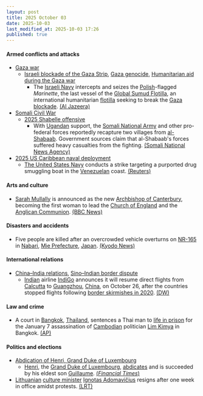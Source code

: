 ```yaml
---
layout: post
title: 2025 October 03
date: 2025-10-03
last_modified_at: 2025-10-03 17:26
published: true
---
```



#### Armed conflicts and attacks

* [Gaza war](https://en.wikipedia.org/wiki/Gaza_war "Gaza war")
  * [Israeli blockade of the Gaza Strip](https://en.wikipedia.org/wiki/Israeli_blockade_of_the_Gaza_Strip_%282023%E2%80%93present%29 "Israeli blockade of the Gaza Strip (2023–present)"), [Gaza genocide](https://en.wikipedia.org/wiki/Gaza_genocide "Gaza genocide"), [Humanitarian aid during the Gaza war](https://en.wikipedia.org/wiki/Humanitarian_aid_during_the_Gaza_war "Humanitarian aid during the Gaza war")
    * The [Israeli Navy](https://en.wikipedia.org/wiki/Israeli_Navy "Israeli Navy") intercepts and seizes the [Polish](https://en.wikipedia.org/wiki/Poland "Poland")-flagged *Marinette*, the last vessel of the [Global Sumud Flotilla](https://en.wikipedia.org/wiki/Global_Sumud_Flotilla "Global Sumud Flotilla"), an international humanitarian [flotilla](https://en.wikipedia.org/wiki/Flotilla "Flotilla") seeking to break the [Gaza blockade](https://en.wikipedia.org/wiki/Gaza_blockade "Gaza blockade"). [(Al Jazeera)](https://www.aljazeera.com/news/2025/10/3/israel-dismantles-gaza-humanitarian-flotilla-but-one-boat-sails)
* [Somali Civil War](https://en.wikipedia.org/wiki/Somali_Civil_War "Somali Civil War")
  * [2025 Shabelle offensive](https://en.wikipedia.org/wiki/2025_Shabelle_offensive "2025 Shabelle offensive")
    * With [Ugandan](https://en.wikipedia.org/wiki/Uganda "Uganda") support, the [Somali National Army](https://en.wikipedia.org/wiki/Somali_National_Army "Somali National Army") and other pro-federal forces reportedly recapture two villages from [al-Shabaab](https://en.wikipedia.org/wiki/Al-Shabaab_%28militant_group%29 "Al-Shabaab (militant group)"). Government sources claim that al-Shabaab's forces suffered heavy casualties from the fighting. [(Somali National News Agency)](https://sonna.so/en/somali-national-army-aussom-forces-liberate-two-villages-in-lower-shabelle/)
* [2025 US Caribbean naval deployment](https://en.wikipedia.org/wiki/2025_US_Caribbean_naval_deployment "2025 US Caribbean naval deployment")
  * [The United States Navy](https://en.wikipedia.org/wiki/The_United_States_Navy "The United States Navy") conducts a strike targeting a purported drug smuggling boat in the [Venezuelan](https://en.wikipedia.org/wiki/Venezuelan "Venezuelan") coast. [(Reuters)](https://www.reuters.com/world/americas/us-carries-out-new-strike-against-alleged-drug-vessel-near-venezuela-2025-10-03/)

#### Arts and culture

* [Sarah Mullally](https://en.wikipedia.org/wiki/Sarah_Mullally "Sarah Mullally") is announced as the new [Archbishop of Canterbury](https://en.wikipedia.org/wiki/Archbishop_of_Canterbury "Archbishop of Canterbury"), becoming the first woman to lead the [Church of England](https://en.wikipedia.org/wiki/Church_of_England "Church of England") and the [Anglican Communion](https://en.wikipedia.org/wiki/Anglican_Communion "Anglican Communion"). [(BBC News)](https://www.bbc.co.uk/news/live/c0r0201jgdlt)

#### Disasters and accidents

* Five people are killed after an overcrowded vehicle overturns on [NR-165](https://en.wikipedia.org/wiki/Japan_National_Route_165 "Japan National Route 165") in [Nabari](https://en.wikipedia.org/wiki/Nabari "Nabari"), [Mie Prefecture](https://en.wikipedia.org/wiki/Mie_Prefecture "Mie Prefecture"), [Japan](https://en.wikipedia.org/wiki/Japan "Japan"). [(Kyodo News)](https://english.kyodonews.net/articles/-/62079)

#### International relations

* [China–India relations](https://en.wikipedia.org/wiki/China%E2%80%93India_relations "China–India relations"), [Sino–Indian border dispute](https://en.wikipedia.org/wiki/Sino%E2%80%93Indian_border_dispute "Sino–Indian border dispute")
  * [Indian](https://en.wikipedia.org/wiki/India "India") airline [IndiGo](https://en.wikipedia.org/wiki/IndiGo "IndiGo") announces it will resume direct flights from [Calcutta](https://en.wikipedia.org/wiki/Calcutta "Calcutta") to [Guangzhou](https://en.wikipedia.org/wiki/Guangzhou "Guangzhou"), [China](https://en.wikipedia.org/wiki/China "China"), on October 26, after the countries stopped flights following [border skirmishes in 2020](https://en.wikipedia.org/wiki/2020%E2%80%932021_China%E2%80%93India_skirmishes "2020–2021 China–India skirmishes"). [(DW)](https://www.dw.com/en/india-china-to-resume-direct-flights/a-74231042)

#### Law and crime

* A court in [Bangkok](https://en.wikipedia.org/wiki/Bangkok "Bangkok"), [Thailand](https://en.wikipedia.org/wiki/Thailand "Thailand"), sentences a Thai man to [life in prison](https://en.wikipedia.org/wiki/Life_in_prison "Life in prison") for the January 7 assassination of [Cambodian](https://en.wikipedia.org/wiki/Cambodia "Cambodia") politician [Lim Kimya](https://en.wikipedia.org/wiki/Lim_Kimya "Lim Kimya") in Bangkok. [(AP)](https://apnews.com/article/thailand-cambodia-opposition-politician-killing-017f88adea30e786cfc73f941f74fb3b)

#### Politics and elections

* [Abdication of Henri, Grand Duke of Luxembourg](https://en.wikipedia.org/wiki/Abdication_of_Henri%2C_Grand_Duke_of_Luxembourg "Abdication of Henri, Grand Duke of Luxembourg")
  * [Henri](https://en.wikipedia.org/wiki/Henri%2C_Grand_Duke_of_Luxembourg "Henri, Grand Duke of Luxembourg"), the [Grand Duke of Luxembourg](https://en.wikipedia.org/wiki/Grand_Duke_of_Luxembourg "Grand Duke of Luxembourg"), [abdicates](https://en.wikipedia.org/wiki/Abdication "Abdication") and is succeeded by his eldest son [Guillaume](https://en.wikipedia.org/wiki/Guillaume%2C_Grand_Duke_of_Luxembourg "Guillaume, Grand Duke of Luxembourg"). [(*Financial Times*)](https://www.ft.com/content/b4c9e21f-1beb-41ce-ad04-007c40f67728)
* [Lithuanian](https://en.wikipedia.org/wiki/Lithuania "Lithuania") [culture minister](https://en.wikipedia.org/wiki/Ministry_of_Culture_%28Lithuania%29 "Ministry of Culture (Lithuania)") [Ignotas Adomavičius](https://en.wikipedia.org/wiki/Ignotas_Adomavi%C4%8Dius "Ignotas Adomavičius") resigns after one week in office amidst protests. [(LRT)](https://www.lrt.lt/en/news-in-english/19/2700570/lithuanian-culture-minister-resigns-after-one-week-in-office-amid-backlash)
